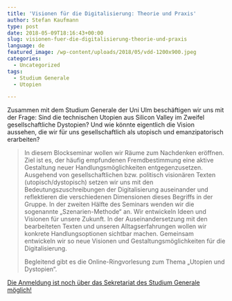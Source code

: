 ```yaml
---
title: 'Visionen für die Digitalisierung: Theorie und Praxis'
author: Stefan Kaufmann
type: post
date: 2018-05-09T18:16:43+00:00
slug: visionen-fuer-die-digitalisierung-theorie-und-praxis
language: de
featured_image: /wp-content/uploads/2018/05/vdd-1200x900.jpeg
categories:
  - Uncategorized
tags:
  - Studium Generale
  - Utopien

---
```

Zusammen mit dem Studium Generale der Uni Ulm beschäftigen wir uns mit der Frage: Sind die technischen Utopien aus Silicon Valley im Zweifel gesellschaftliche Dystopien? Und wie könnte eigentlich die Vision aussehen, die wir für uns gesellschaftlich als utopisch und emanzipatorisch erarbeiten?

> In diesem Blockseminar wollen wir Räume zum Nachdenken eröffnen. Ziel ist es, der häufig empfundenen Fremdbestimmung eine aktive Gestaltung neuer Handlungsmöglichkeiten entgegenzusetzen. Ausgehend von gesellschaftlichen bzw. politisch visionären Texten (utopisch/dystopisch) setzen wir uns mit den Bedeutungszuschreibungen der Digitalisierung auseinander und reflektieren die verschiedenen Dimensionen dieses Begriffs in der Gruppe. In der zweiten Hälfte des Seminars wenden wir die sogenannte „Szenarien-Methode“ an. Wir entwickeln Ideen und Visionen für unsere Zukunft. In der Auseinandersetzung mit den bearbeiteten Texten und unseren Alltagserfahrungen wollen wir konkrete Handlungsoptionen sichtbar machen. Gemeinsam entwickeln wir so neue Visionen und Gestaltungsmöglichkeiten für die Digitalisierung.
> 
> Begleitend gibt es die Online-Ringvorlesung zum Thema „Utopien und Dystopien“.

[Die Anmeldung ist noch über das Sekretariat des Studium Generale möglich!][1]

 [1]: https://www.uni-ulm.de/einrichtungen/studium-generale/veranstaltungen/seminar-kurse/visionen-fuer-die-digitalisierung-theorie-und-praxis-in-form-einer-ulmer-denkwerkstatt/
